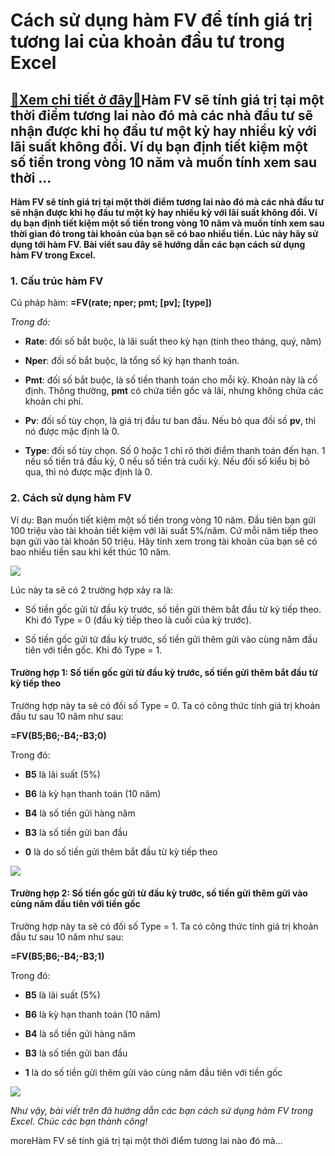 Cách sử dụng hàm FV để tính giá trị tương lai của khoản đầu tư trong Excel
==========================================================================

[:gift:Xem chi tiết ở đây:gift:](https://hddtvn.com/cach-su-dung-ham-fv-de-tinh-gia-tri-tuong-lai-cua-khoan-dau-tu-trong-excel/)Hàm FV sẽ tính giá trị tại một thời điểm tương lai nào đó mà các nhà đầu tư sẽ nhận được khi họ đầu tư một kỳ hay nhiều kỳ với lãi suất không đổi. Ví dụ bạn định tiết kiệm một số tiền trong vòng 10 năm và muốn tính xem sau thời …
-------------------------------------------------------------------------------------------------------------------------------------------------------------------------------------------------------------------------------------

**Hàm FV sẽ tính giá trị tại một thời điểm tương lai nào đó mà các nhà đầu tư sẽ nhận được khi họ đầu tư một kỳ hay nhiều kỳ với lãi suất không đổi. Ví dụ bạn định tiết kiệm một số tiền trong vòng 10 năm và muốn tính xem sau thời gian đó trong tài khoản của bạn sẽ có bao nhiều tiền. Lúc này hãy sử dụng tới hàm FV. Bài viết sau đây sẽ hướng dẫn các bạn cách sử dụng hàm FV trong Excel.**


### 1. Cấu trúc hàm FV


Cú pháp hàm: **=FV(rate; nper; pmt; [pv]; [type])**


*Trong đó:*




* **Rate**: đối số bắt buộc, là lãi suất theo kỳ hạn (tính theo tháng, quý, năm)

* **Nper**: đối số bắt buộc, là tổng số kỳ hạn thanh toán.

* **Pmt**: đối số bắt buộc, là số tiền thanh toán cho mỗi kỳ. Khoản này là cố định. Thông thường, **pmt** có chứa tiền gốc và lãi, nhưng không chứa các khoản chi phí.

* **Pv**: đối số tùy chọn, là giá trị đầu tư ban đầu. Nếu bỏ qua đối số **pv**, thì nó được mặc định là 0.

* **Type**: đối số tùy chọn. Số 0 hoặc 1 chỉ rõ thời điểm thanh toán đến hạn. 1 nếu số tiền trả đầu kỳ, 0 nếu số tiền trả cuối kỳ. Nếu đối số kiểu bị bỏ qua, thì nó được mặc định là 0.



### 2. Cách sử dụng hàm FV


Ví dụ: Bạn muốn tiết kiệm một số tiền trong vòng 10 năm. Đầu tiên bạn gửi 100 triệu vào tài khoản tiết kiệm với lãi suất 5%/năm. Cứ mỗi năm tiếp theo bạn gửi vào tài khoản 50 triệu. Hãy tính xem trong tài khoản của bạn sẽ có bao nhiều tiền sau khi kết thúc 10 năm.


![](https://hddtvn.com/wp-content/uploads/2021/01/GXDfh8S.png)


Lúc này ta sẽ có 2 trường hợp xảy ra là:




* Số tiền gốc gửi từ đầu kỳ trước, số tiền gửi thêm bắt đầu từ kỳ tiếp theo. Khi đó Type = 0 (đầu kỳ tiếp theo là cuối của kỳ trước).

* Số tiền gốc gửi từ đầu kỳ trước, số tiền gửi thêm gửi vào cùng năm đầu tiên với tiền gốc. Khi đó Type = 1.



#### **Trường hợp 1:** Số tiền gốc gửi từ đầu kỳ trước, số tiền gửi thêm bắt đầu từ kỳ tiếp theo


Trường hợp này ta sẽ có đối số Type = 0. Ta có công thức tính giá trị khoản đầu tư sau 10 năm như sau:


**=FV(B5;B6;-B4;-B3;0)**


Trong đó:




* **B5** là lãi suất (5%)

* **B6** là kỳ hạn thanh toán (10 năm)

* **B4** là số tiền gửi hàng năm

* **B3** là số tiền gửi ban đầu

* **0** là do số tiền gửi thêm bắt đầu từ kỳ tiếp theo



![](https://hddtvn.com/wp-content/uploads/2021/01/xfFuL3N.png)


#### Trường hợp 2: Số tiền gốc gửi từ đầu kỳ trước, số tiền gửi thêm gửi vào cùng năm đầu tiên với tiền gốc


Trường hợp này ta sẽ có đối số Type = 1. Ta có công thức tính giá trị khoản đầu tư sau 10 năm như sau:


**=FV(B5;B6;-B4;-B3;1)**


Trong đó:




* **B5** là lãi suất (5%)

* **B6** là kỳ hạn thanh toán (10 năm)

* **B4** là số tiền gửi hàng năm

* **B3** là số tiền gửi ban đầu

* **1** là do số tiền gửi thêm gửi vào cùng năm đầu tiên với tiền gốc



![](https://hddtvn.com/wp-content/uploads/2021/01/THpFGo9.png)


*Như vậy, bài viết trên đã hướng dẫn các bạn cách sử dụng hàm FV trong Excel. Chúc các bạn thành công!*


moreHàm FV sẽ tính giá trị tại một thời điểm tương lai nào đó mà…

